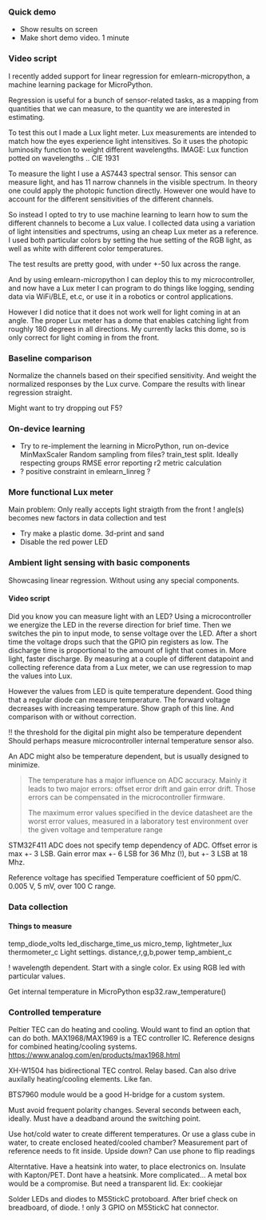 
### Quick demo

- Show results on screen
- Make short demo video. 1 minute

### Video script

I recently added support for linear regression for emlearn-micropython,
a machine learning package for MicroPython.

Regression is useful for a bunch of sensor-related tasks,
as a mapping from quantities that we can measure,
to the quantity we are interested in estimating.

To test this out I made a Lux light meter.
Lux measurements are intended to match how the eyes experience light intensitives.
So it uses the photopic luminosity function to weight different wavelengths.
IMAGE: Lux function potted on wavelengths
.. CIE 1931

To measure the light I use a AS7443 spectral sensor.
This sensor can measure light, and has 11 narrow channels in the visible spectrum.
In theory one could apply the photopic function directly.
However one would have to account for the different sensitivities of the different channels.

So instead I opted to try to use machine learning to learn how to sum the different channels to become a Lux value.
I collected data using a variation of light intensities and spectrums, using an cheap Lux meter as a reference.
I used both particular colors by setting the hue setting of the RGB light,
as well as white with different color temperatures.

The test results are pretty good, with under +-50 lux across the range.

And by using emlearn-micropython I can deploy this to my microcontroller,
and now have a Lux meter I can program to do things like logging, sending data via WiFi/BLE, et.c,
or use it in a robotics or control applications.

However I did notice that it does not work well for light coming in at an angle.
The proper Lux meter has a dome that enables catching light from roughly 180 degrees in all directions.
My currently lacks this dome, so is only correct for light coming in from the front.

### Baseline comparison

Normalize the channels based on their specified sensitivity.
And weight the normalized responses by the Lux curve.
Compare the results with linear regression straight.

Might want to try dropping out F5?

### On-device learning

- Try to re-implement the learning in MicroPython, run on-device
MinMaxScaler
Random sampling from files?
train_test split. Ideally respecting groups
RMSE error reporting
r2 metric calculation
- ? positive constraint in emlearn_linreg ?

### More functional Lux meter
Main problem: Only really accepts light straigth from the front
! angle(s) becomes new factors in data collection and test

- Try make a plastic dome. 3d-print and sand
- Disable the red power LED



### Ambient light sensing with basic components

Showcasing linear regression.
Without using any special components.

#### Video script
Did you know you can measure light with an LED?
Using a microcontroller we energize the LED in the reverse direction for brief time.
Then we switches the pin to input mode, to sense voltage over the LED.
After a short time the voltage drops such that the GPIO pin registers as low.
The discharge time is proportional to the amount of light that comes in.
More light, faster discharge.
By measuring at a couple of different datapoint and collecting reference data from a Lux meter, we can use regression to map the values into Lux.

However the values from LED is quite temperature dependent.
Good thing that a regular diode can measure temperature.
The forward voltage decreases with increasing temperature. 
Show graph of this line. And comparison with or without correction.

!! the threshold for the digital pin might also be temperature dependent
Should perhaps measure microcontroller internal temperature sensor also.

An ADC might also be temperature dependent, but is usually designed to minimize.

> The temperature has a major influence on ADC accuracy.
> Mainly it leads to two major errors:
> offset error drift and gain error drift.
> Those errors can be compensated in the microcontroller firmware.
> 
> The maximum error values specified in the device datasheet are the worst error values,
>measured in a laboratory test environment over the given voltage and temperature range

STM32F411 ADC does not specify temp dependency of ADC.
Offset error is max +- 3 LSB.
Gain error max +- 6 LSB for 36 Mhz (!), but +- 3 LSB at 18 Mhz.

Reference voltage has specified Temperature coefficient of 50 ppm/C.
0.005 V, 5 mV, over 100 C range.


### Data collection

#### Things to measure

temp_diode_volts
led_discharge_time_us
micro_temp,
lightmeter_lux
thermometer_c
Light settings. distance,r,g,b,power
temp_ambient_c

! wavelength dependent. Start with a single color.
Ex using RGB led with particular values.

Get internal temperature in MicroPython
esp32.raw_temperature()

### Controlled temperature

Peltier TEC can do heating and cooling.
Would want to find an option that can do both.
MAX1968/MAX1969 is a TEC controller IC. Reference designs for combined heating/cooling systems.
https://www.analog.com/en/products/max1968.html

XH-W1504 has bidirectional TEC control. Relay based.
Can also drive auxilally heating/cooling elements. Like fan.

BTS7960 module would be a good H-bridge for a custom system.

Must avoid frequent polarity changes. Several seconds between each, ideally.
Must have a deadband around the switching point.

Use hot/cold water to create different temperatures.
Or use a glass cube in water, to create enclosed heated/cooled chamber?
Measurement part of reference needs to fit inside. Upside down?
Can use phone to flip readings

Alterntative. Have a heatsink into water, to place electronics on.
Insulate with Kapton/PET. Dont have a heatsink. More complicated...
A metal box would be a compromise. But need a transparent lid. Ex: cookiejar

Solder LEDs and diodes to M5StickC protoboard.
After brief check on breadboard, of diode.
! only 3 GPIO on M5StickC hat connector.


